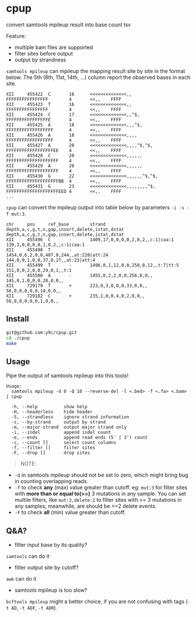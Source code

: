 # cpup

convert samtools mpileup result into base count tsv

Feature:

- multiple bam files are supported
- filter sites before output
- output by strandness

`samtools mpileup` can mpileup the mapping result site by site in the format
below. The 5th (8th, 11st, 14th, ...) column report the observed bases in each site.

```
XII     455422  C       16      <<<<<<<<<<<<<<,,        FFFFFFFFFFFFFFFF        4       <<,,    FFFF
XII     455423  T       16      <<<<<<<<<<<<<<,,        FFFFFFFFFFFFFFFF        4       <<,,    FFFF
XII     455424  C       17      <<<<<<<<<<<<<<,,^$,     FFFFFFFFFFFFFFFFE       4       <<,,    FFFF
XII     455425  A       18      <<<<<<<<<<<<<<,,,^$,    FFFFFFFFFFFFFFFFFF      4       <<,,    FFFF
XII     455426  A       18      <<<<<<<<<<<<<<,,,,      FFFFFFFFFFFFFFFFFF      4       <<,,    FFFF
XII     455427  A       20      <<<<<<<<<<<<<<,,,,^$,^$,        FFFFFFFFFFFFFFFFFFEE    4       <<,,    FFFF
XII     455428  C       20      <<<<<<<<<<<<<<,,,,,,    FFFFFFFFFFFFFFFFFFFF    4       <<,,    FFFF
XII     455429  A       20      <<<<<<<<<<<<<<,,,,,,    FFFFFFFFFFFFFFFFFFFF    4       <<,,    FFFF
XII     455430  G       22      <<<<<<<<<<<<<<,,,,,,^$,^$,      FFFFFFFFFFFFFFFFFFFFBB  4       <<,,    FFFF
XII     455431  G       23      <<<<<<<<<<<<<<,,,,,,,,^$,       FFFFFFFFFFFFFFFFFFFFEED 4       <<,,    FFFF
...
```

`cpup` can convert the mpileup output into table below by parameters `-i -s -f mut:3`.

```
chr     pos     ref_base        strand  depth,a,c,g,t,n,gap,insert,delete,istat,dstat           depth,a,c,g,t,n,gap,insert,delete,istat,dstat
XII     455496  C       -       1409,17,0,0,0,0,2,0,2,,c:1|caa:1        139,3,0,0,0,0,1,0,2,,c:1|caa:1
XII     455498  T       -       1454,0,6,2,0,0,407,0,244,,at:220|att:24 144,0,0,1,0,0,37,0,27,,at:23|att:4
XII     455499  T       -       1496,0,1,12,0,0,250,0,12,,t:7|tt:5      151,0,0,2,0,0,29,0,1,,t:1
XII     455500  A       -       1455,0,2,2,0,0,256,0,0,,        145,0,1,0,0,0,28,0,0,,
XII     729179  T       +       223,0,3,0,0,0,33,0,0,,  56,0,0,0,0,0,14,0,0,,
XII     729182  C       +       235,1,0,0,4,0,2,0,0,,   56,0,0,0,0,0,1,0,0,,
```

## Install

```bash
git@github.com:y9c/cpup.git
cd ./cpup
make
```

## Usage

Pipe the output of samtools mpileup into this tools!

```
Usage:
  samtools mpileup -d 0 -Q 10 --reverse-del -l <.bed> -f <.fa> <.bam> | cpup

  -h, --help          show help
  -H, --headerless    hide header
  -S, --strandless    ignore strand information
  -s, --by-strand     output by strand
  -m, --major-strand  output major strand only
  -i, --indel         append indel count
  -e, --ends          append read ends (5' | 3') count
  -c, --count []      select count columns
  -f, --filter []     filter sites
  -F, --drop []       drop sites

```

> NOTE:

- `-Q` in samtools mpileup should not be set to zero, which might bring bug in counting overlapping reads.
- `-f` to check **any** (max) value greater than cutoff.
  eg: `mut:3` for filter sites with **more than or equal to(>=)** 3 mutations in any sample.
  You can set multile filters, like `mut:3,delete:2` to filter sites with >= 3 mutations in any samples, meanwhile, are should be >=2 delete events.
- `-F` to check **all** (min) value greater than cutoff.

## Q&A?

- filter input base by its quality?

`samtools` can do it

- filter output site by cutoff?

`awk` can do it

- samtools mpileup is too slow?

`bcftools mpileup` might a better choice, if you are not confusing with tags (`-t AD`, `-t ADF`, `-t ADR`).
